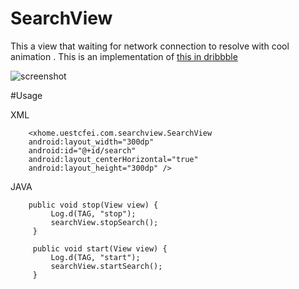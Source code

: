 # SearchView
This a view that waiting for network connection to resolve with cool animation .
This is an implementation of [this in dribbble](https://dribbble.com/shots/2341287-Search)

![screenshot](github.com/liangpengfei/SearchView/raw/master/screenshots/screenshot.gif)

#Usage

XML


		<xhome.uestcfei.com.searchview.SearchView
        android:layout_width="300dp"
        android:id="@+id/search"
        android:layout_centerHorizontal="true"
        android:layout_height="300dp" />

JAVA

		public void stop(View view) {
      		 Log.d(TAG, "stop");
     		 searchView.stopSearch();
   		 }

   		 public void start(View view) {
     	     Log.d(TAG, "start");
     		 searchView.startSearch();
    	 }